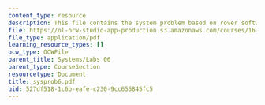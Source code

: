 ```yaml
---
content_type: resource
description: This file contains the system problem based on rover software design.
file: https://ol-ocw-studio-app-production.s3.amazonaws.com/courses/16-01-unified-engineering-i-ii-iii-iv-fall-2005-spring-2006/527df5181c6beafec2309cc655845fc5_sysprob6.pdf
file_type: application/pdf
learning_resource_types: []
ocw_type: OCWFile
parent_title: Systems/Labs 06
parent_type: CourseSection
resourcetype: Document
title: sysprob6.pdf
uid: 527df518-1c6b-eafe-c230-9cc655845fc5
---
```


